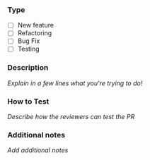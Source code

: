 ### Type 
- [ ] New feature
- [ ] Refactoring 
- [ ] Bug Fix
- [ ] Testing 

### Description 
_Explain in a few lines what you're trying to do!_


### How to Test 
_Describe how the reviewers can test the PR_

### Additional notes 
_Add additional notes_